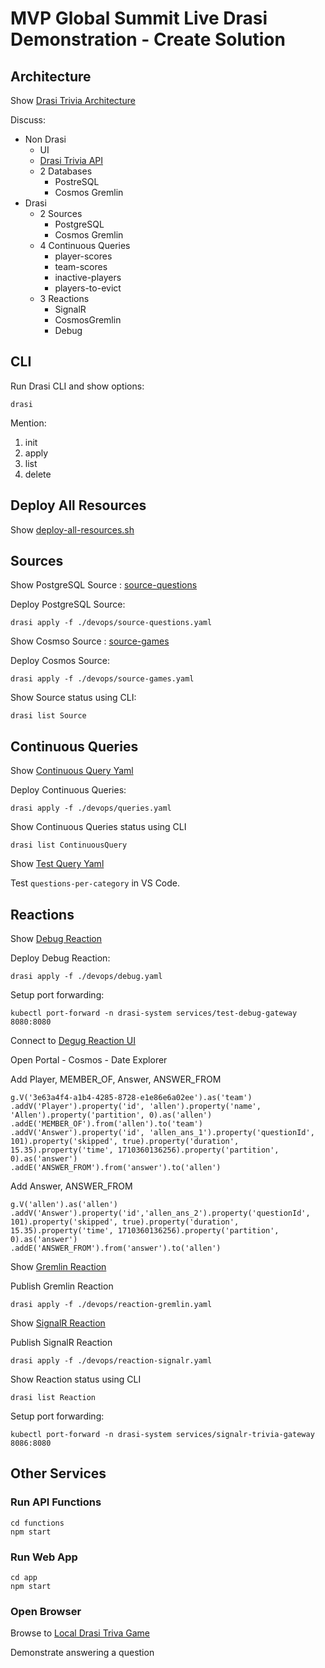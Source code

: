 # MVP Global Summit Live Drasi Demonstration - Create Solution

## Architecture

Show [Drasi Trivia Architecture](../images/DrasiTriviaArchitecture.png)

Discuss:
- Non Drasi
  - UI
  - [Drasi Trivia API](../images/DrasiTriviaApi.png)
  - 2 Databases
    - PostreSQL 
    - Cosmos Gremlin
- Drasi
  - 2 Sources
    - PostgreSQL
    - Cosmos Gremlin
  - 4 Continuous Queries
    - player-scores
    - team-scores
    - inactive-players
    - players-to-evict
  - 3 Reactions
    - SignalR
    - CosmosGremlin
    - Debug


## CLI

Run Drasi CLI and show options:

```
drasi
```

Mention:
1. init
1. apply
1. list
1. delete 


## Deploy All Resources

Show [deploy-all-resources.sh](../devops/deploy-all-resources.sh)


## Sources

Show PostgreSQL Source : [source-questions](../devops/source-questions.yaml)

Deploy PostgreSQL Source:

```
drasi apply -f ./devops/source-questions.yaml
```


Show Cosmso Source : [source-games](../devops/source-games.yaml)

Deploy Cosmos Source:

```
drasi apply -f ./devops/source-games.yaml
```


Show Source status using CLI:

```
drasi list Source
```

## Continuous Queries

Show [Continuous Query Yaml](../devops/queries.yaml)

Deploy Continuous Queries:

```
drasi apply -f ./devops/queries.yaml
```

Show Continuous Queries status using CLI

```
drasi list ContinuousQuery
```

Show [Test Query Yaml](../devops/test-query.yaml)

Test ```questions-per-category``` in VS Code.




## Reactions

Show [Debug Reaction](../devops/debug.yaml)

Deploy Debug Reaction:

```
drasi apply -f ./devops/debug.yaml
```

Setup port forwarding:

```
kubectl port-forward -n drasi-system services/test-debug-gateway 8080:8080

```
Connect to [Degug Reaction UI](http://localhost:8080/)

Open Portal - Cosmos - Date Explorer

Add Player, MEMBER_OF, Answer, ANSWER_FROM
```
g.V('3e63a4f4-a1b4-4285-8728-e1e86e6a02ee').as('team')
.addV('Player').property('id', 'allen').property('name', 'Allen').property('partition', 0).as('allen')
.addE('MEMBER_OF').from('allen').to('team')
.addV('Answer').property('id', 'allen_ans_1').property('questionId', 101).property('skipped', true).property('duration', 15.35).property('time', 1710360136256).property('partition', 0).as('answer')
.addE('ANSWER_FROM').from('answer').to('allen')
```

Add Answer, ANSWER_FROM
```
g.V('allen').as('allen')
.addV('Answer').property('id','allen_ans_2').property('questionId', 101).property('skipped', true).property('duration', 15.35).property('time', 1710360136256).property('partition', 0).as('answer')
.addE('ANSWER_FROM').from('answer').to('allen')
```

Show [Gremlin Reaction](../devops/reaction-gremlin.yaml)


Publish Gremlin Reaction

```
drasi apply -f ./devops/reaction-gremlin.yaml 
```


Show [SignalR Reaction](../devops/reaction-signalr.yaml)


Publish SignalR Reaction

```
drasi apply -f ./devops/reaction-signalr.yaml 
```



Show Reaction status using CLI

```
drasi list Reaction
```


Setup port forwarding:

```
kubectl port-forward -n drasi-system services/signalr-trivia-gateway 8086:8080

```

## Other Services

### Run API Functions

```
cd functions
npm start
```


### Run Web App

```
cd app
npm start
```

### Open Browser

Browse to [Local Drasi Triva Game](http://localhost:3000/)

Demonstrate answering a question
